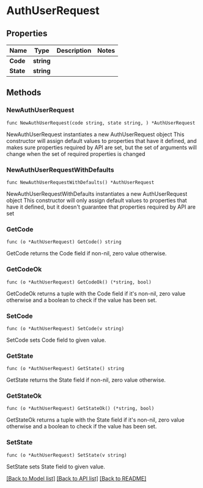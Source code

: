 # AuthUserRequest

## Properties

Name | Type | Description | Notes
------------ | ------------- | ------------- | -------------
**Code** | **string** |  | 
**State** | **string** |  | 

## Methods

### NewAuthUserRequest

`func NewAuthUserRequest(code string, state string, ) *AuthUserRequest`

NewAuthUserRequest instantiates a new AuthUserRequest object
This constructor will assign default values to properties that have it defined,
and makes sure properties required by API are set, but the set of arguments
will change when the set of required properties is changed

### NewAuthUserRequestWithDefaults

`func NewAuthUserRequestWithDefaults() *AuthUserRequest`

NewAuthUserRequestWithDefaults instantiates a new AuthUserRequest object
This constructor will only assign default values to properties that have it defined,
but it doesn't guarantee that properties required by API are set

### GetCode

`func (o *AuthUserRequest) GetCode() string`

GetCode returns the Code field if non-nil, zero value otherwise.

### GetCodeOk

`func (o *AuthUserRequest) GetCodeOk() (*string, bool)`

GetCodeOk returns a tuple with the Code field if it's non-nil, zero value otherwise
and a boolean to check if the value has been set.

### SetCode

`func (o *AuthUserRequest) SetCode(v string)`

SetCode sets Code field to given value.


### GetState

`func (o *AuthUserRequest) GetState() string`

GetState returns the State field if non-nil, zero value otherwise.

### GetStateOk

`func (o *AuthUserRequest) GetStateOk() (*string, bool)`

GetStateOk returns a tuple with the State field if it's non-nil, zero value otherwise
and a boolean to check if the value has been set.

### SetState

`func (o *AuthUserRequest) SetState(v string)`

SetState sets State field to given value.



[[Back to Model list]](../README.md#documentation-for-models) [[Back to API list]](../README.md#documentation-for-api-endpoints) [[Back to README]](../README.md)


